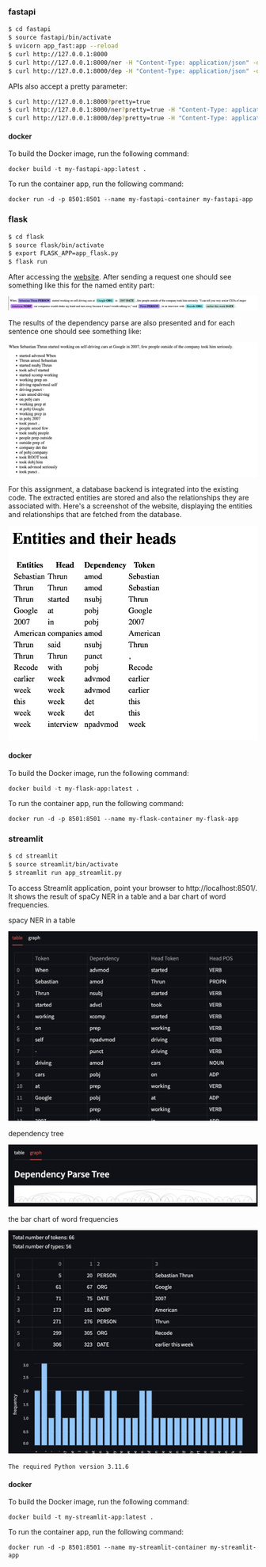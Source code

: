 ### fastapi

```bash
$ cd fastapi
$ source fastapi/bin/activate
$ uvicorn app_fast:app --reload
$ curl http://127.0.0.1:8000
$ curl http://127.0.0.1:8000/ner -H "Content-Type: application/json" -d@input.txt
$ curl http://127.0.0.1:8000/dep -H "Content-Type: application/json" -d@input.txt
```

APIs also accept a pretty parameter:

```bash
$ curl http://127.0.0.1:8000?pretty=true
$ curl http://127.0.0.1:8000/ner?pretty=true -H "Content-Type: application/json" -d@input.json
$ curl http://127.0.0.1:8000/dep?pretty=true -H "Content-Type: application/json" -d@input.json
```
#### docker

To build the Docker image, run the following command:

```
docker build -t my-fastapi-app:latest .
```

To run the container app, run the following command:

```
docker run -d -p 8501:8501 --name my-fastapi-container my-fastapi-app
```


### flask

```bash
$ cd flask
$ source flask/bin/activate
$ export FLASK_APP=app_flask.py
$ flask run
```

After accessing the [website](http://127.0.0.1:5000/get). After sending a request one should see something like this for the named entity part:

![Shadowed Named Entities](./assets/Snipaste_2024-02-15_22-49-13.png)

The results of the dependency parse are also presented and for each sentence one should see something like:

![dependency parse](./assets/Snipaste_2024-02-15_22-51-41.png)

For this assignment, a database backend is integrated into the existing code. The extracted entities are stored and also the relationships they are associated with. Here's a screenshot of the website, displaying the entities and relationships that are fetched from the database.

![entities and relationships stored in the database](./assets/Snipaste_2024-04-02_19-55-30.png)

#### docker

To build the Docker image, run the following command:

```
docker build -t my-flask-app:latest .
```

To run the container app, run the following command:

```
docker run -d -p 8501:8501 --name my-flask-container my-flask-app
```

### streamlit

```bash
$ cd streamlit
$ source streamlit/bin/activate
$ streamlit run app_streamlit.py
```

To access Streamlit application, point your browser to http://localhost:8501/. It shows the result of spaCy NER in a table and a bar chart of word frequencies.

spacy NER in a table

![spacy NER in a table](./assets/Snipaste_2024-02-15_22-55-31.png)

dependency tree

![dependency tree](./assets/Snipaste_2024-02-15_22-55-41.png)

the bar chart of word frequencies

![a bar chart of word frequencies](./assets/Snipaste_2024-02-15_22-55-52.png)

`The required Python version 3.11.6`

#### docker

To build the Docker image, run the following command:

```
docker build -t my-streamlit-app:latest .
```

To run the container app, run the following command:

```
docker run -d -p 8501:8501 --name my-streamlit-container my-streamlit-app
```





